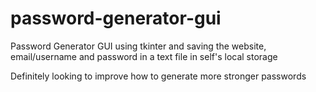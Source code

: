 # password-generator-gui
Password Generator GUI using tkinter and saving the website, email/username and password in a text file in self's local storage

Definitely looking to improve how to generate more stronger passwords
